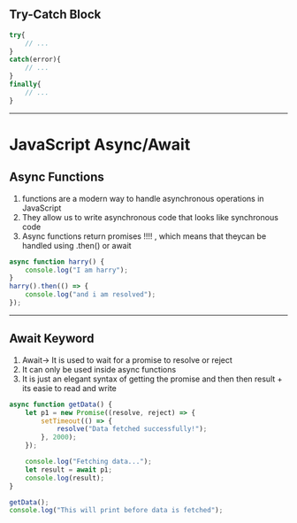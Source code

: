 ## Try-Catch Block
```javascript
try{
    // ...
}
catch(error){
    // ...
}
finally{
    // ...
}
```

---


# JavaScript Async/Await

## Async Functions
1. functions are a modern way to handle asynchronous operations in JavaScript
2. They allow us to write asynchronous code that looks like synchronous code
3. Async functions return promises !!!! , which means that theycan be handled using .then() or await

```javascript
async function harry() {
    console.log("I am harry");
}
harry().then(() => {
    console.log("and i am resolved");
});
```

---

## Await Keyword
1. Await-> It is used to wait for a promise to resolve or reject
2. It can only be used inside async functions
3. It is just an elegant syntax of getting the promise and then then result + its easie to read and write

```javascript
async function getData() {
    let p1 = new Promise((resolve, reject) => {
        setTimeout(() => {
            resolve("Data fetched successfully!");
        }, 2000);
    });

    console.log("Fetching data...");
    let result = await p1;
    console.log(result);
}

getData();
console.log("This will print before data is fetched");
``` 